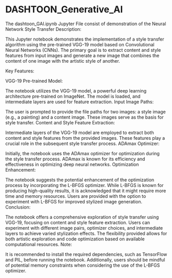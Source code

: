 # DASHTOON_Generative_AI

The dashtoon_GAI.ipynb Jupyter File consist of demonstration of the Neural Network Style Transfer 
Description:

This Jupyter notebook demonstrates the implementation of a style transfer algorithm using the pre-trained VGG-19 model based on Convolutional Neural Networks (CNNs). The primary goal is to extract content and style features from input images and generate a new image that combines the content of one image with the artistic style of another.

Key Features:

VGG-19 Pre-trained Model:

The notebook utilizes the VGG-19 model, a powerful deep learning architecture pre-trained on ImageNet. The model is loaded, and intermediate layers are used for feature extraction.
Input Image Paths:

The user is prompted to provide the file paths for two images: a style image (e.g., a painting) and a content image. These images serve as the basis for style transfer.
Content and Style Feature Extraction:

Intermediate layers of the VGG-19 model are employed to extract both content and style features from the provided images. These features play a crucial role in the subsequent style transfer process.
ADAmax Optimizer:

Initially, the notebook uses the ADAmax optimizer for optimization during the style transfer process. ADAmax is known for its efficiency and effectiveness in optimizing deep neural networks.
Optimization Enhancement:

The notebook suggests the potential enhancement of the optimization process by incorporating the L-BFGS optimizer. While L-BFGS is known for producing high-quality results, it is acknowledged that it might require more time and memory resources. Users are provided with the option to experiment with L-BFGS for improved stylized image generation.
Conclusion:

The notebook offers a comprehensive exploration of style transfer using VGG-19, focusing on content and style feature extraction. Users can experiment with different image pairs, optimizer choices, and intermediate layers to achieve varied stylization effects. The flexibility provided allows for both artistic exploration and code optimization based on available computational resources.
Note:

It is recommended to install the required dependencies, such as TensorFlow and PIL, before running the notebook. Additionally, users should be mindful of potential memory constraints when considering the use of the L-BFGS optimizer.
